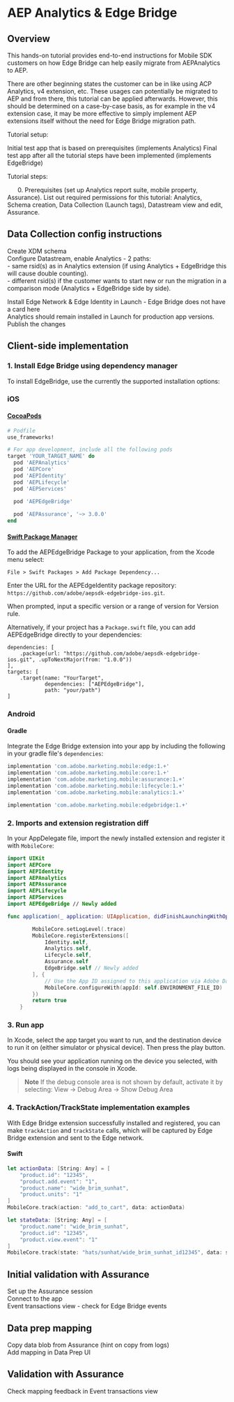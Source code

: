 # AEP Analytics & Edge Bridge
## Overview
This hands-on tutorial provides end-to-end instructions for Mobile SDK customers on how  Edge Bridge can help easily migrate from AEPAnalytics to AEP.

There are other beginning states the customer can be in like using ACP Analytics, v4 extension, etc. These usages can potentially be migrated to AEP and from there, this tutorial can be applied afterwards. However, this should be determined on a case-by-case basis, as for example in the v4 extension case, it may be more effective to simply implement AEP extensions itself without the need for Edge Bridge migration path.

Tutorial setup:

Initial test app that is based on prerequisites (implements Analytics)
Final test app after all the tutorial steps have been implemented (implements EdgeBridge)

Tutorial steps:

      0. Prerequisites (set up Analytics report suite, mobile property, Assurance). List out required permissions for this tutorial: Analytics, Schema creation, Data Collection (Launch tags), Datastream view and edit, Assurance.

## Data Collection config instructions
Create XDM schema   
Configure Datastream, enable Analytics - 2 paths:   
    - same rsid(s) as in Analytics extension (if using Analytics + EdgeBridge this will cause double counting).  
    - different rsid(s) if the customer wants to start new or run the migration in a comparison mode (Analytics + EdgeBridge side by side).  

Install Edge Network & Edge Identity in Launch - Edge Bridge does not have a card here  
Analytics should remain installed in Launch for production app versions.  
Publish the changes  

## Client-side implementation
### 1. Install Edge Bridge using dependency manager
To install EdgeBridge, use the currently the supported installation options:
### iOS
#### [CocoaPods](https://guides.cocoapods.org/using/using-cocoapods.html)

```ruby
# Podfile
use_frameworks!

# For app development, include all the following pods
target 'YOUR_TARGET_NAME' do
  pod 'AEPAnalytics'
  pod 'AEPCore'
  pod 'AEPIdentity'
  pod 'AEPLifecycle'  
  pod 'AEPServices'
  
  pod 'AEPEdgeBridge'

  pod 'AEPAssurance', '~> 3.0.0'
end
```

#### [Swift Package Manager](https://github.com/apple/swift-package-manager)

To add the AEPEdgeBridge Package to your application, from the Xcode menu select:

`File > Swift Packages > Add Package Dependency...`

Enter the URL for the AEPEdgeIdentity package repository: `https://github.com/adobe/aepsdk-edgebridge-ios.git`.

When prompted, input a specific version or a range of version for Version rule.

Alternatively, if your project has a `Package.swift` file, you can add AEPEdgeBridge directly to your dependencies:

```
dependencies: [
	.package(url: "https://github.com/adobe/aepsdk-edgebridge-ios.git", .upToNextMajor(from: "1.0.0"))
],
targets: [
   	.target(name: "YourTarget",
    		dependencies: ["AEPEdgeBridge"],
          	path: "your/path")
]
```

### Android
#### Gradle
Integrate the Edge Bridge extension into your app by including the following in your gradle file's `dependencies`:

```gradle
implementation 'com.adobe.marketing.mobile:edge:1.+'
implementation 'com.adobe.marketing.mobile:core:1.+'
implementation 'com.adobe.marketing.mobile:assurance:1.+'
implementation 'com.adobe.marketing.mobile:lifecycle:1.+'
implementation 'com.adobe.marketing.mobile:analytics:1.+'

implementation 'com.adobe.marketing.mobile:edgebridge:1.+' 
```

### 2. Imports and extension registration diff  
In your AppDelegate file, import the newly installed extension and register it with `MobileCore`:

```swift
import UIKit
import AEPCore
import AEPIdentity
import AEPAnalytics
import AEPAssurance
import AEPLifecycle
import AEPServices
import AEPEdgeBridge // Newly added

func application(_ application: UIApplication, didFinishLaunchingWithOptions launchOptions: [UIApplication.LaunchOptionsKey: Any]?) -> Bool {

        MobileCore.setLogLevel(.trace)
        MobileCore.registerExtensions([
            Identity.self, 
            Analytics.self, 
            Lifecycle.self, 
            Assurance.self
            EdgeBridge.self // Newly added
        ], {
            // Use the App ID assigned to this application via Adobe Data Collection UI
            MobileCore.configureWith(appId: self.ENVIRONMENT_FILE_ID)
        })
        return true
    }
```

### 3. Run app   
In Xcode, select the app target you want to run, and the destination device to run it on (either simulator or physical device). Then press the play button.

You should see your application running on the device you selected, with logs being displayed in the console in Xcode. 

> **Note**
> If the debug console area is not shown by default, activate it by selecting: View -> Debug Area -> Show Debug Area

### 4. TrackAction/TrackState implementation examples   
With Edge Bridge extension successfully installed and registered, you can make  `trackAction` and `trackState` calls, which will be captured by Edge Bridge extension and sent to the Edge network.

#### Swift
```swift
let actionData: [String: Any] = [
    "product.id": "12345", 
    "product.add.event": "1", 
    "product.name": "wide_brim_sunhat", 
    "product.units": "1"
]
MobileCore.track(action: "add_to_cart", data: actionData)

let stateData: [String: Any] = [
    "product.name": "wide_brim_sunhat", 
    "product.id": "12345", 
    "product.view.event": "1"
]
MobileCore.track(state: "hats/sunhat/wide_brim_sunhat_id12345", data: stateData)
```

## Initial validation with Assurance
Set up the Assurance session  
Connect to the app   
Event transactions view - check for Edge Bridge events  

## Data prep mapping
Copy data blob from Assurance (hint on copy from logs)  
Add mapping in Data Prep UI  

## Validation with Assurance
Check mapping feedback in Event transactions view